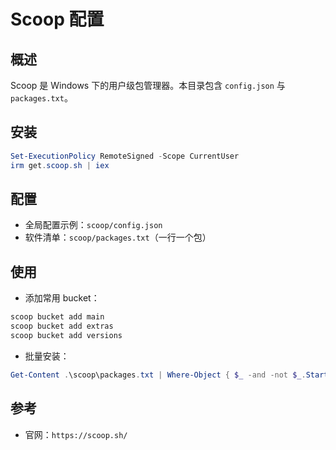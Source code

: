 # Scoop 配置

## 概述
Scoop 是 Windows 下的用户级包管理器。本目录包含 `config.json` 与 `packages.txt`。

## 安装
```powershell
Set-ExecutionPolicy RemoteSigned -Scope CurrentUser
irm get.scoop.sh | iex
```

## 配置
- 全局配置示例：`scoop/config.json`
- 软件清单：`scoop/packages.txt`（一行一个包）

## 使用
- 添加常用 bucket：
```powershell
scoop bucket add main
scoop bucket add extras
scoop bucket add versions
```
- 批量安装：
```powershell
Get-Content .\scoop\packages.txt | Where-Object { $_ -and -not $_.StartsWith('#') } | ForEach-Object { scoop install $_ }
```

## 参考
- 官网：`https://scoop.sh/`

